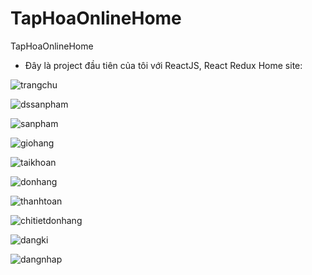 # TapHoaOnlineHome
TapHoaOnlineHome
- Đây là project đầu tiên của tôi với ReactJS, React Redux
Home site:

![trangchu](https://user-images.githubusercontent.com/38173199/147381537-a1aae401-da9c-481c-a341-bade73650df9.jpg)

![dssanpham](https://user-images.githubusercontent.com/38173199/147381545-1776afc7-63f4-4597-a43f-735ab2bfd715.jpg)

![sanpham](https://user-images.githubusercontent.com/38173199/147381548-b04ad5d6-a466-440e-a1f8-17dc7cef103d.jpg)

![giohang](https://user-images.githubusercontent.com/38173199/147381556-3067234e-626c-4c1f-b69b-d51267b55cef.jpg)

![taikhoan](https://user-images.githubusercontent.com/38173199/147381559-384c2b8e-ee9c-4661-90a0-bc4cfa29c6fa.jpg)

![donhang](https://user-images.githubusercontent.com/38173199/147381567-5347a682-c6d9-4b7a-ad51-a0b61c7e7fc0.jpg)

![thanhtoan](https://user-images.githubusercontent.com/38173199/147381576-a4f3a508-8643-47ec-a693-16589b99f635.jpg)

![chitietdonhang](https://user-images.githubusercontent.com/38173199/147381584-7e4ea85f-75cc-4af9-bd9f-ac877d636b9f.jpg)

![dangki](https://user-images.githubusercontent.com/38173199/147381592-b3e492ac-e20f-4033-9b50-659fe50e5415.jpg)

![dangnhap](https://user-images.githubusercontent.com/38173199/147381596-baeffb73-0fab-4b47-b4d5-f22c458c7199.jpg)
